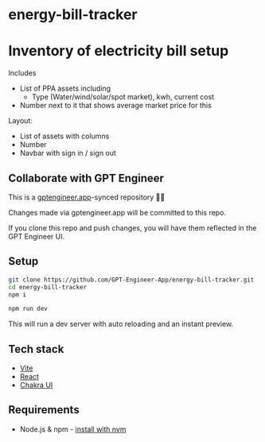 # energy-bill-tracker

# Inventory of electricity bill setup

Includes
- List of PPA assets including
  -  Type (Water/wind/solar/spot market), kwh, current cost
- Number next to it that shows average market price for this

Layout:
- List of assets with columns
- Number
- Navbar with sign in / sign out

## Collaborate with GPT Engineer

This is a [gptengineer.app](https://gptengineer.app)-synced repository 🌟🤖

Changes made via gptengineer.app will be committed to this repo.

If you clone this repo and push changes, you will have them reflected in the GPT Engineer UI.

## Setup

```sh
git clone https://github.com/GPT-Engineer-App/energy-bill-tracker.git
cd energy-bill-tracker
npm i
```

```sh
npm run dev
```

This will run a dev server with auto reloading and an instant preview.

## Tech stack

- [Vite](https://vitejs.dev/)
- [React](https://react.dev/)
- [Chakra UI](https://chakra-ui.com/)

## Requirements

- Node.js & npm - [install with nvm](https://github.com/nvm-sh/nvm#installing-and-updating)
